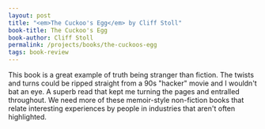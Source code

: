 ```yaml
---
layout: post
title: "<em>The Cuckoo's Egg</em> by Cliff Stoll"
book-title: The Cuckoo's Egg
book-author: Cliff Stoll
permalink: /projects/books/the-cuckoos-egg
tags: book-review
---
```


This book is a great example of truth being stranger than fiction. The twists and turns could be ripped straight from a 90s "hacker" movie and I wouldn't bat an eye. A superb read that kept me turning the pages and entralled throughout. We need more of these memoir-style non-fiction books that relate interesting experiences by people in industries that aren't often highlighted.